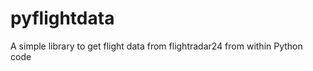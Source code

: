 pyflightdata
============

A simple library to get flight data from flightradar24 from within Python code
